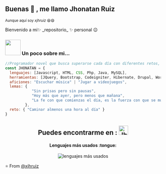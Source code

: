 <h2> Buenas 👋 , me llamo Jhonatan Ruiz</h2>

<p> <small>Aunque aquí soy <em> xjhruiz </em>😆😄 </small></p>
<p> Bienvenido a mi✨ _repositorio_ ✨ personal 😉   </p>


  
### <img src="https://media.giphy.com/media/KfHzHBL5X3Z57WxhFq/giphy.gif" width="50" > Un poco sobre mi...  



```javascript
//Programador novel que busca superarse cada día con diferentes retos, para ser mejor que ayer
const JHONATAN = {
  lenguajes: [Javascript, HTML, CSS, Php, Java, MySQL],
  herramientas: [JQuery, Bootstrap, Codeigniter, Hibernate, Drupal, WordPress, OpenCMS],
  aficiones: "Escuchar música" | "Jugar a videojuegos",
  lemas: {
            "Sin prisas pero sin pausas", 
            "Hoy más que ayer, pero menos que mañana", 
            "La fe con que comienzas el día, es la fuerza con que se mueve tu vida"
         },
  reto: { "Caminar almenos una hora al día" }
}
```


<h2 align="center">Puedes encontrarme en : <a href="https://www.linkedin.com/in/jhonatanruiz97">
  <img src="https://www.vectorlogo.zone/logos/linkedin/linkedin-icon.svg" alt="Jhonatan Ruiz" height="30" width="30">
  </a> </h2>
  
  <h4 align="center"> Lenguajes más usados :tongue:</h4>

<p align="center"><img src="https://github-readme-stats.vercel.app/api/top-langs/?username=xjhruiz&langs_count=5&theme=cobalt&layout=compact" alt="lenguajes más usados" /></p>

⭐️ From [@xjhruiz](https://github.com/xjhruiz)
